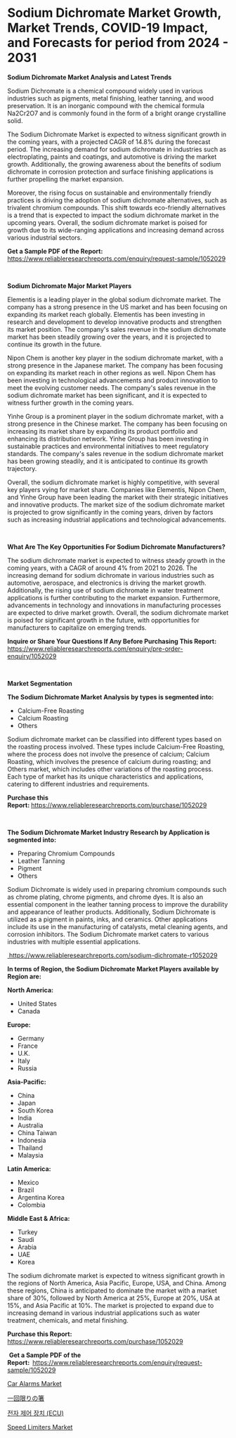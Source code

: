 <p><h1>Sodium Dichromate Market Growth, Market Trends, COVID-19 Impact, and Forecasts for period from 2024 - 2031</h1></p><p><strong>Sodium Dichromate Market Analysis and Latest Trends</strong></p>
<p><p>Sodium Dichromate is a chemical compound widely used in various industries such as pigments, metal finishing, leather tanning, and wood preservation. It is an inorganic compound with the chemical formula Na2Cr2O7 and is commonly found in the form of a bright orange crystalline solid.</p><p>The Sodium Dichromate Market is expected to witness significant growth in the coming years, with a projected CAGR of 14.8% during the forecast period. The increasing demand for sodium dichromate in industries such as electroplating, paints and coatings, and automotive is driving the market growth. Additionally, the growing awareness about the benefits of sodium dichromate in corrosion protection and surface finishing applications is further propelling the market expansion.</p><p>Moreover, the rising focus on sustainable and environmentally friendly practices is driving the adoption of sodium dichromate alternatives, such as trivalent chromium compounds. This shift towards eco-friendly alternatives is a trend that is expected to impact the sodium dichromate market in the upcoming years. Overall, the sodium dichromate market is poised for growth due to its wide-ranging applications and increasing demand across various industrial sectors.</p></p>
<p><strong>Get a Sample PDF of the Report:&nbsp;</strong> <a href="https://www.reliableresearchreports.com/enquiry/request-sample/1052029">https://www.reliableresearchreports.com/enquiry/request-sample/1052029</a></p>
<p>&nbsp;</p>
<p><strong>Sodium Dichromate Major Market Players</strong></p>
<p><p>Elementis is a leading player in the global sodium dichromate market. The company has a strong presence in the US market and has been focusing on expanding its market reach globally. Elementis has been investing in research and development to develop innovative products and strengthen its market position. The company's sales revenue in the sodium dichromate market has been steadily growing over the years, and it is projected to continue its growth in the future.</p><p>Nipon Chem is another key player in the sodium dichromate market, with a strong presence in the Japanese market. The company has been focusing on expanding its market reach in other regions as well. Nipon Chem has been investing in technological advancements and product innovation to meet the evolving customer needs. The company's sales revenue in the sodium dichromate market has been significant, and it is expected to witness further growth in the coming years.</p><p>Yinhe Group is a prominent player in the sodium dichromate market, with a strong presence in the Chinese market. The company has been focusing on increasing its market share by expanding its product portfolio and enhancing its distribution network. Yinhe Group has been investing in sustainable practices and environmental initiatives to meet regulatory standards. The company's sales revenue in the sodium dichromate market has been growing steadily, and it is anticipated to continue its growth trajectory.</p><p>Overall, the sodium dichromate market is highly competitive, with several key players vying for market share. Companies like Elementis, Nipon Chem, and Yinhe Group have been leading the market with their strategic initiatives and innovative products. The market size of the sodium dichromate market is projected to grow significantly in the coming years, driven by factors such as increasing industrial applications and technological advancements.</p></p>
<p>&nbsp;</p>
<p><strong>What Are The Key Opportunities For Sodium Dichromate Manufacturers?</strong></p>
<p><p>The sodium dichromate market is expected to witness steady growth in the coming years, with a CAGR of around 4% from 2021 to 2026. The increasing demand for sodium dichromate in various industries such as automotive, aerospace, and electronics is driving the market growth. Additionally, the rising use of sodium dichromate in water treatment applications is further contributing to the market expansion. Furthermore, advancements in technology and innovations in manufacturing processes are expected to drive market growth. Overall, the sodium dichromate market is poised for significant growth in the future, with opportunities for manufacturers to capitalize on emerging trends.</p></p>
<p><strong>Inquire or Share Your Questions If Any Before Purchasing This Report:</strong> <a href="https://www.reliableresearchreports.com/enquiry/pre-order-enquiry/1052029">https://www.reliableresearchreports.com/enquiry/pre-order-enquiry/1052029</a></p>
<p>&nbsp;</p>
<p><strong>Market Segmentation</strong></p>
<p><strong>The Sodium Dichromate Market Analysis by types is segmented into:</strong></p>
<p><ul><li>Calcium-Free Roasting</li><li>Calcium Roasting</li><li>Others</li></ul></p>
<p><p>Sodium dichromate market can be classified into different types based on the roasting process involved. These types include Calcium-Free Roasting, where the process does not involve the presence of calcium; Calcium Roasting, which involves the presence of calcium during roasting; and Others market, which includes other variations of the roasting process. Each type of market has its unique characteristics and applications, catering to different industries and requirements.</p></p>
<p><strong>Purchase this Report:&nbsp;</strong><a href="https://www.reliableresearchreports.com/purchase/1052029">https://www.reliableresearchreports.com/purchase/1052029</a></p>
<p>&nbsp;</p>
<p><strong>The Sodium Dichromate Market Industry Research by Application is segmented into:</strong></p>
<p><ul><li>Preparing Chromium Compounds</li><li>Leather Tanning</li><li>Pigment</li><li>Others</li></ul></p>
<p><p>Sodium Dichromate is widely used in preparing chromium compounds such as chrome plating, chrome pigments, and chrome dyes. It is also an essential component in the leather tanning process to improve the durability and appearance of leather products. Additionally, Sodium Dichromate is utilized as a pigment in paints, inks, and ceramics. Other applications include its use in the manufacturing of catalysts, metal cleaning agents, and corrosion inhibitors. The Sodium Dichromate market caters to various industries with multiple essential applications.</p></p>
<p><a href="https://www.reliableresearchreports.com/sodium-dichromate-r1052029">&nbsp;https://www.reliableresearchreports.com/sodium-dichromate-r1052029</a></p>
<p><strong>In terms of Region, the Sodium Dichromate Market Players available by Region are:</strong></p>
<p>
    <p> <strong> North America: </strong>
        <ul>
            <li>United States</li>
            <li>Canada</li>
        </ul>
        </p> 
    <p> <strong> Europe: </strong>
        <ul>
            <li>Germany</li>
            <li>France</li>
            <li>U.K.</li>
            <li>Italy</li>
            <li>Russia</li>
        </ul>
        </p> 
    <p> <strong> Asia-Pacific: </strong>
        <ul>
            <li>China</li>
            <li>Japan</li>
            <li>South Korea</li>
            <li>India</li>
            <li>Australia</li>
            <li>China Taiwan</li>
            <li>Indonesia</li>
            <li>Thailand</li>
            <li>Malaysia</li>
        </ul>
        </p> 
    <p> <strong> Latin America: </strong>
        <ul>
            <li>Mexico</li>
            <li>Brazil</li>
            <li>Argentina Korea</li>
            <li>Colombia</li>
        </ul>
        </p> 
    <p> <strong> Middle East & Africa: </strong>
        <ul>
            <li>Turkey</li>
            <li>Saudi</li>
            <li>Arabia</li>
            <li>UAE</li>
            <li>Korea</li>
        </ul>
    </p>
    </p>
<p><p>The sodium dichromate market is expected to witness significant growth in the regions of North America, Asia Pacific, Europe, USA, and China. Among these regions, China is anticipated to dominate the market with a market share of 30%, followed by North America at 25%, Europe at 20%, USA at 15%, and Asia Pacific at 10%. The market is projected to expand due to increasing demand in various industrial applications such as water treatment, chemicals, and metal finishing.</p></p>
<p><strong>Purchase this Report: </strong><a href="https://www.reliableresearchreports.com/purchase/1052029">https://www.reliableresearchreports.com/purchase/1052029</a></p>
<p>&nbsp;<strong>Get a Sample PDF of the Report:&nbsp;&nbsp;</strong><a href="https://www.reliableresearchreports.com/enquiry/request-sample/1052029">https://www.reliableresearchreports.com/enquiry/request-sample/1052029</a></p>
<p><strong></strong></p>
<p><p><a href="https://github.com/sleepman642/Market-Research-Report-List-1/blob/main/car-alarms-market.md">Car Alarms Market</a></p><p><a href="https://github.com/DeonBoer2023/Market-Research-Report-List-1/blob/main/2354099128696.md">一回限りの箸</a></p><p><a href="https://github.com/RickyMetzDVM/Market-Research-Report-List-1/blob/main/5910690116081.md">전자 제어 장치 (ECU)</a></p><p><a href="https://github.com/anggakarna133/Market-Research-Report-List-1/blob/main/speed-limiters-market.md">Speed Limiters Market</a></p></p>